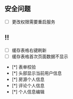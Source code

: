 ## 安全问题

- [ ] 更改权限需要重启服务

## ‼️

- [ ] 缓存表格右键刷新
- [ ] 缓存表格首次页面数据不显示
- [*] 表单校验
- [*] 头部显示当前用户信息
- [*] 房源个人信息
- [*] 评论个人信息
- [*] 个人信息编辑
